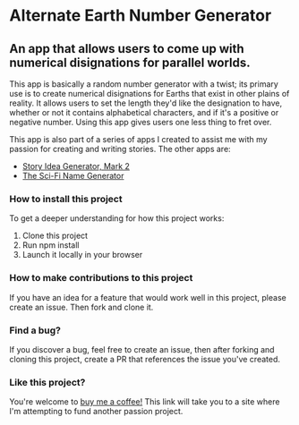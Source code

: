 # Alternate Earth Number Generator

## An app that allows users to come up with numerical disignations for parallel worlds.

This app is basically a random number generator with a twist; its primary use is to create numerical disignations for Earths that exist in other plains of reality. It allows users to set the length they'd like the designation to have, whether or not it contains alphabetical characters, and if it's a positive or negative number. Using this app gives users one less thing to fret over.

This app is also part of a series of apps I created to assist me with my passion for creating and writing stories. The other apps are:

- [Story Idea Generator, Mark 2](https://holgermueller.github.io/SIGMK2/)
- [The Sci-Fi Name Generator](https://holgermueller.github.io/sfnamegenerator/)

### How to install this project

To get a deeper understanding for how this project works:

1. Clone this project
2. Run npm install
3. Launch it locally in your browser

### How to make contributions to this project

If you have an idea for a feature that would work well in this project, please create an issue. Then fork and clone it.

### Find a bug?

If you discover a bug, feel free to create an issue, then after forking and cloning this project, create a PR that references the issue you've created.

### Like this project?

You're welcome to [buy me a coffee!](https://ko-fi.com/holgermuellerart) This link will take you to a site where I'm attempting to fund another passion project.
